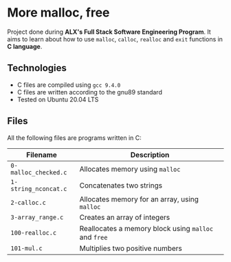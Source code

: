 # More malloc, free
Project done during **ALX's Full Stack Software Engineering Program**. It aims to learn about how to use `malloc`, `calloc`, `realloc` and `exit` functions in **C language**.

## Technologies
* C files are compiled using `gcc 9.4.0`
* C files are written according to the gnu89 standard
* Tested on Ubuntu 20.04 LTS

## Files
All the following files are programs written in C:

| Filename             | Description                                          |
|----------------------|------------------------------------------------------|
| `0-malloc_checked.c` | Allocates memory using `malloc`                      |
| `1-string_nconcat.c` | Concatenates two strings                             |
| `2-calloc.c`         | Allocates memory for an array, using `malloc`        |
| `3-array_range.c`    | Creates an array of integers                         |
| `100-realloc.c`      | Reallocates a memory block using `malloc` and `free` |
| `101-mul.c`          | Multiplies two positive numbers                      |

